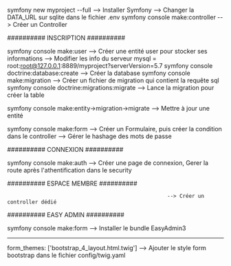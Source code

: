 symfony new myproject --full                            --> Installer Symfony 
                                                        --> Changer la DATA_URL sur sqlite dans le fichier .env
symfony console make:controller                         --> Créer un Controller

########## INSCRIPTION ##########

symfony console make:user                               --> Créer une entité user pour stocker ses informations
                                                        --> Modifier les info du serveur mysql = root:root@127.0.0.1:8889/myproject?serverVersion=5.7
symfony console doctrine:database:create                --> Créer la database
symfony console make:migration                          --> Créer un fichier de migration qui contient la requête sql
symfony console doctrine:migrations:migrate             --> Lance la migration pour créer la table

symfony console make:entity->migration->migrate         --> Mettre à jour une entité

symfony console make:form                               --> Créer un Formulaire, puis créer la condition dans le controller
                                                        --> Gérer le hashage des mots de passe

########## CONNEXION ##########

symfony console make:auth                               --> Créer une page de connexion, Gerer la route après l'athentification dans le security

########## ESPACE MEMBRE ##########

                                                        --> Créer un controller dédié

########## EASY ADMIN ##########         

symfony console make:form                               --> Installer le bundle EasyAdmin3

********************************************************************************************************************************************************

form_themes: ['bootstrap_4_layout.html.twig']           --> Ajouter le style form bootstrap dans le fichier config/twig.yaml 